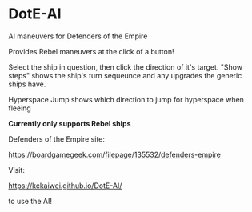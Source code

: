 # DotE-AI
AI maneuvers for Defenders of the Empire

Provides Rebel maneuvers at the click of a button!

Select the ship in question, then click the direction of it's target. "Show steps" shows the ship's turn sequeunce and any upgrades the generic ships have.

Hyperspace Jump shows which direction to jump for hyperspace when fleeing

**Currently only supports Rebel ships**

Defenders of the Empire site:

https://boardgamegeek.com/filepage/135532/defenders-empire

Visit:

https://kckaiwei.github.io/DotE-AI/

to use the AI!